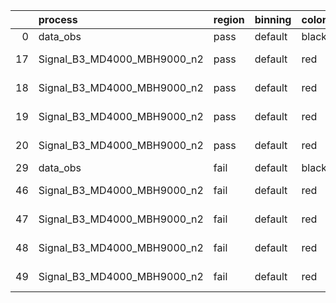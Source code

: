 |    | process                     | region   | binning   | color   | process_type   |   scale | variation   | source_filename                                                      | source_histname    | alias                       | title     |   combine_idx |     lnN |   shapes | syst_type   | direction   | variation_alias   |
|---:|:----------------------------|:---------|:----------|:--------|:---------------|--------:|:------------|:---------------------------------------------------------------------|:-------------------|:----------------------------|:----------|--------------:|--------:|---------:|:------------|:------------|:------------------|
|  0 | data_obs                    | pass     | default   | black   | DATA           |       1 | nominal     | ./histograms_for_2DAlphabet_v18//BH_Data.root                        | hpass              | Data                        | Data      |           nan | nan     |      nan | nan         | nan         | nan               |
| 17 | Signal_B3_MD4000_MBH9000_n2 | pass     | default   | red     | SIGNAL         |       1 | lumi        | ./histograms_for_2DAlphabet_v18//BH_Signal_B3_MD4000_MBH9000_n2.root | hpass              | Signal_B3_MD4000_MBH9000_n2 | BH signal |           nan |   1.016 |      nan | lnN         | nan         | nan               |
| 18 | Signal_B3_MD4000_MBH9000_n2 | pass     | default   | red     | SIGNAL         |       1 | SVM         | ./histograms_for_2DAlphabet_v18//BH_Signal_B3_MD4000_MBH9000_n2.root | hpass_SVMsyst_up   | Signal_B3_MD4000_MBH9000_n2 | BH signal |           nan | nan     |        1 | shapes      | Up          | SVMsyst           |
| 19 | Signal_B3_MD4000_MBH9000_n2 | pass     | default   | red     | SIGNAL         |       1 | SVM         | ./histograms_for_2DAlphabet_v18//BH_Signal_B3_MD4000_MBH9000_n2.root | hpass_SVMsyst_down | Signal_B3_MD4000_MBH9000_n2 | BH signal |           nan | nan     |        1 | shapes      | Down        | SVMsyst           |
| 20 | Signal_B3_MD4000_MBH9000_n2 | pass     | default   | red     | SIGNAL         |       1 | nominal     | ./histograms_for_2DAlphabet_v18//BH_Signal_B3_MD4000_MBH9000_n2.root | hpass              | Signal_B3_MD4000_MBH9000_n2 | BH signal |           nan | nan     |      nan | nan         | nan         | nan               |
| 29 | data_obs                    | fail     | default   | black   | DATA           |       1 | nominal     | ./histograms_for_2DAlphabet_v18//BH_Data.root                        | hfail              | Data                        | Data      |           nan | nan     |      nan | nan         | nan         | nan               |
| 46 | Signal_B3_MD4000_MBH9000_n2 | fail     | default   | red     | SIGNAL         |       1 | lumi        | ./histograms_for_2DAlphabet_v18//BH_Signal_B3_MD4000_MBH9000_n2.root | hfail              | Signal_B3_MD4000_MBH9000_n2 | BH signal |           nan |   1.016 |      nan | lnN         | nan         | nan               |
| 47 | Signal_B3_MD4000_MBH9000_n2 | fail     | default   | red     | SIGNAL         |       1 | SVM         | ./histograms_for_2DAlphabet_v18//BH_Signal_B3_MD4000_MBH9000_n2.root | hfail_SVMsyst_up   | Signal_B3_MD4000_MBH9000_n2 | BH signal |           nan | nan     |        1 | shapes      | Up          | SVMsyst           |
| 48 | Signal_B3_MD4000_MBH9000_n2 | fail     | default   | red     | SIGNAL         |       1 | SVM         | ./histograms_for_2DAlphabet_v18//BH_Signal_B3_MD4000_MBH9000_n2.root | hfail_SVMsyst_down | Signal_B3_MD4000_MBH9000_n2 | BH signal |           nan | nan     |        1 | shapes      | Down        | SVMsyst           |
| 49 | Signal_B3_MD4000_MBH9000_n2 | fail     | default   | red     | SIGNAL         |       1 | nominal     | ./histograms_for_2DAlphabet_v18//BH_Signal_B3_MD4000_MBH9000_n2.root | hfail              | Signal_B3_MD4000_MBH9000_n2 | BH signal |           nan | nan     |      nan | nan         | nan         | nan               |